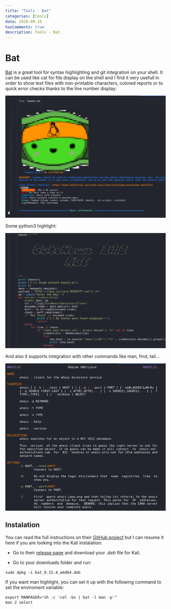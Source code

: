 ```yaml
---
title: "Tools - Bat"
categories: [tools]
date: 2020-09-16
hasComments: true
description: Tools - Bat.
---
```


# Bat

[Bat](https://github.com/sharkdp/bat) is a great tool for syntax highlighting and git integration on your shell. It can be used like cat for file display on the shell and I find it very usefull in order to show text files with non-printable characters, colored reports or to quick error checks thanks to the line number display:

<p align="center">
  <img src="/images/misc/tools/bat/1_linpeas.png" width="600"/>
</p>


Some python3 highlight:


<p align="center">
  <img src="/images/misc/tools/bat/1_highlight.png" width="600"/>
</p>

And also it supports integration with other commands like man, find, tail...

<p align="center">
  <img src="/images/misc/tools/bat/1_man.png" width="600"/>
</p>


## Instalation

You can read the full instructions on their [GitHub project](https://github.com/sharkdp/bat) but I can resume it here if you are looking into the Kali instalation:

- Go to their [release page](https://github.com/sharkdp/bat/releases) and download your _.deb_ file for Kali.

- Go to your downloads folder and run:

```
sudo dpkg -i bat_0.15.4_amd64.deb
```

If you want man highlight, you can set it up with the following command to set the enviroment variable:

```
export MANPAGER="sh -c 'col -bx | bat -l man -p'"
man 2 select
```

